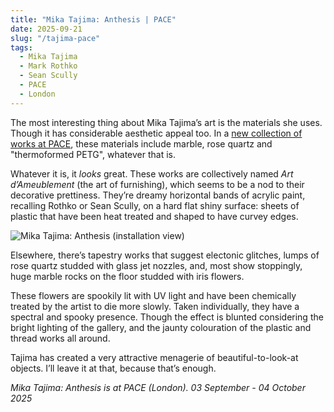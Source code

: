 ```yaml
---
title: "Mika Tajima: Anthesis | PACE"
date: 2025-09-21
slug: "/tajima-pace"
tags:
  - Mika Tajima
  - Mark Rothko
  - Sean Scully
  - PACE
  - London
---
```


The most interesting thing about Mika Tajima’s art is the materials she uses. Though it has considerable aesthetic appeal too. In a [new collection of works at PACE](https://www.pacegallery.com/exhibitions/mika-tajima-anthesis/), these materials include marble, rose quartz and "thermoformed PETG", whatever that is.

Whatever it is, it _looks_ great. These works are collectively named _Art d’Ameublement_ (the art of furnishing), which seems to be a nod to their decorative prettiness. They’re dreamy horizontal bands of acrylic paint, recalling Rothko or Sean Scully, on a hard flat shiny surface: sheets of plastic that have been heat treated and shaped to have curvey edges.

![Mika Tajima: Anthesis (installation view)](/tajima-pace-1.jpeg)

Elsewhere, there’s tapestry works that suggest electonic glitches, lumps of rose quartz studded with glass jet nozzles, and, most show stoppingly, huge marble rocks on the floor studded with iris flowers.

These flowers are spookily lit with UV light and have been chemically treated by the artist to die more slowly. Taken individually, they have a spectral and spooky presence. Though the effect is blunted considering the bright lighting of the gallery, and the jaunty colouration of the plastic and thread works all around.

Tajima has created a very attractive menagerie of beautiful-to-look-at objects. I’ll leave it at that, because that’s enough.

_Mika Tajima: Anthesis is at PACE (London). 03 September - 04 October 2025_
